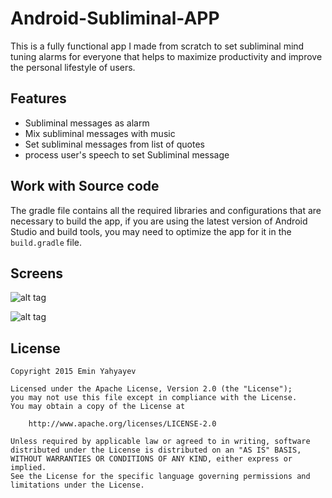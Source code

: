 # Android-Subliminal-APP
This is a fully functional app I made from scratch to set subliminal mind tuning alarms for everyone that helps to maximize productivity and improve the personal lifestyle of users.

## Features

* Subliminal messages as alarm
* Mix subliminal messages with music
* Set subliminal messages from list of quotes
* process user's speech to set Subliminal message

## Work with Source code
The gradle file contains all the required libraries and configurations that are necessary to build the app, if you are using the latest version of Android Studio and build tools, you may need to optimize the app for it in the `build.gradle` file.

## Screens


![alt tag](http://s19.postimg.org/hdb1vcv4z/abc.jpg)

![alt tag](http://s19.postimg.org/hd5zy8otf/layout2.jpg)


## License

    Copyright 2015 Emin Yahyayev

    Licensed under the Apache License, Version 2.0 (the "License");
    you may not use this file except in compliance with the License.
    You may obtain a copy of the License at

        http://www.apache.org/licenses/LICENSE-2.0

    Unless required by applicable law or agreed to in writing, software
    distributed under the License is distributed on an "AS IS" BASIS,
    WITHOUT WARRANTIES OR CONDITIONS OF ANY KIND, either express or implied.
    See the License for the specific language governing permissions and
    limitations under the License.
